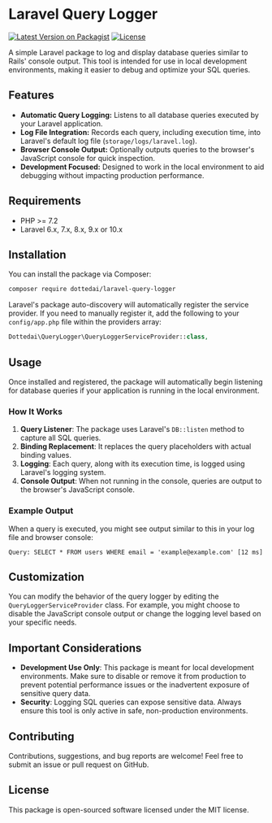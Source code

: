 # Laravel Query Logger

[![Latest Version on Packagist](https://img.shields.io/packagist/v/dottedai/laravel-query-logger.svg)](https://packagist.org/packages/dottedai/laravel-query-logger)
[![License](https://img.shields.io/packagist/l/dottedai/laravel-query-logger.svg)](https://packagist.org/packages/dottedai/laravel-query-logger)

A simple Laravel package to log and display database queries similar to Rails' console output. This tool is intended for use in local development environments, making it easier to debug and optimize your SQL queries.

## Features

- **Automatic Query Logging:** Listens to all database queries executed by your Laravel application.
- **Log File Integration:** Records each query, including execution time, into Laravel's default log file (`storage/logs/laravel.log`).
- **Browser Console Output:** Optionally outputs queries to the browser's JavaScript console for quick inspection.
- **Development Focused:** Designed to work in the local environment to aid debugging without impacting production performance.

## Requirements

- PHP >= 7.2
- Laravel 6.x, 7.x, 8.x, 9.x or 10.x

## Installation

You can install the package via Composer:

```bash
composer require dottedai/laravel-query-logger
```

Laravel's package auto-discovery will automatically register the service provider. If you need to manually register it, add the following to your `config/app.php` file within the providers array:

```php
Dottedai\QueryLogger\QueryLoggerServiceProvider::class,
```

## Usage

Once installed and registered, the package will automatically begin listening for database queries if your application is running in the local environment.

### How It Works

1. **Query Listener**: The package uses Laravel's `DB::listen` method to capture all SQL queries.
2. **Binding Replacement**: It replaces the query placeholders with actual binding values.
3. **Logging**: Each query, along with its execution time, is logged using Laravel's logging system.
4. **Console Output**: When not running in the console, queries are output to the browser's JavaScript console.

### Example Output

When a query is executed, you might see output similar to this in your log file and browser console:

```
Query: SELECT * FROM users WHERE email = 'example@example.com' [12 ms]
```

## Customization

You can modify the behavior of the query logger by editing the `QueryLoggerServiceProvider` class. For example, you might choose to disable the JavaScript console output or change the logging level based on your specific needs.

## Important Considerations

- **Development Use Only**: This package is meant for local development environments. Make sure to disable or remove it from production to prevent potential performance issues or the inadvertent exposure of sensitive query data.
- **Security**: Logging SQL queries can expose sensitive data. Always ensure this tool is only active in safe, non-production environments.

## Contributing

Contributions, suggestions, and bug reports are welcome! Feel free to submit an issue or pull request on GitHub.

## License

This package is open-sourced software licensed under the MIT license.
